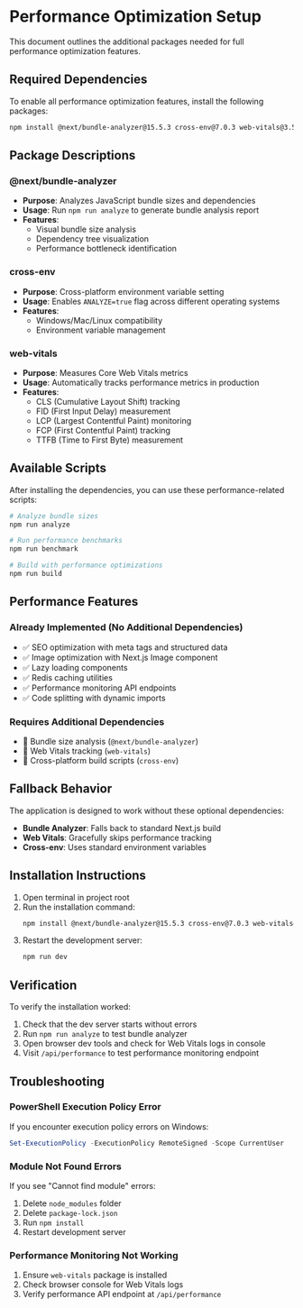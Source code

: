 # Performance Optimization Setup

This document outlines the additional packages needed for full performance optimization features.

## Required Dependencies

To enable all performance optimization features, install the following packages:

```bash
npm install @next/bundle-analyzer@15.5.3 cross-env@7.0.3 web-vitals@3.5.0
```

## Package Descriptions

### @next/bundle-analyzer
- **Purpose**: Analyzes JavaScript bundle sizes and dependencies
- **Usage**: Run `npm run analyze` to generate bundle analysis report
- **Features**: 
  - Visual bundle size analysis
  - Dependency tree visualization
  - Performance bottleneck identification

### cross-env
- **Purpose**: Cross-platform environment variable setting
- **Usage**: Enables `ANALYZE=true` flag across different operating systems
- **Features**: 
  - Windows/Mac/Linux compatibility
  - Environment variable management

### web-vitals
- **Purpose**: Measures Core Web Vitals metrics
- **Usage**: Automatically tracks performance metrics in production
- **Features**: 
  - CLS (Cumulative Layout Shift) tracking
  - FID (First Input Delay) measurement
  - LCP (Largest Contentful Paint) monitoring
  - FCP (First Contentful Paint) tracking
  - TTFB (Time to First Byte) measurement

## Available Scripts

After installing the dependencies, you can use these performance-related scripts:

```bash
# Analyze bundle sizes
npm run analyze

# Run performance benchmarks
npm run benchmark

# Build with performance optimizations
npm run build
```

## Performance Features

### Already Implemented (No Additional Dependencies)
- ✅ SEO optimization with meta tags and structured data
- ✅ Image optimization with Next.js Image component
- ✅ Lazy loading components
- ✅ Redis caching utilities
- ✅ Performance monitoring API endpoints
- ✅ Code splitting with dynamic imports

### Requires Additional Dependencies
- 🔄 Bundle size analysis (`@next/bundle-analyzer`)
- 🔄 Web Vitals tracking (`web-vitals`)
- 🔄 Cross-platform build scripts (`cross-env`)

## Fallback Behavior

The application is designed to work without these optional dependencies:

- **Bundle Analyzer**: Falls back to standard Next.js build
- **Web Vitals**: Gracefully skips performance tracking
- **Cross-env**: Uses standard environment variables

## Installation Instructions

1. Open terminal in project root
2. Run the installation command:
   ```bash
   npm install @next/bundle-analyzer@15.5.3 cross-env@7.0.3 web-vitals@3.5.0
   ```
3. Restart the development server:
   ```bash
   npm run dev
   ```

## Verification

To verify the installation worked:

1. Check that the dev server starts without errors
2. Run `npm run analyze` to test bundle analyzer
3. Open browser dev tools and check for Web Vitals logs in console
4. Visit `/api/performance` to test performance monitoring endpoint

## Troubleshooting

### PowerShell Execution Policy Error
If you encounter execution policy errors on Windows:

```powershell
Set-ExecutionPolicy -ExecutionPolicy RemoteSigned -Scope CurrentUser
```

### Module Not Found Errors
If you see "Cannot find module" errors:

1. Delete `node_modules` folder
2. Delete `package-lock.json`
3. Run `npm install`
4. Restart development server

### Performance Monitoring Not Working
1. Ensure `web-vitals` package is installed
2. Check browser console for Web Vitals logs
3. Verify performance API endpoint at `/api/performance`